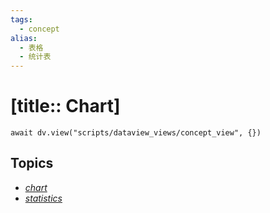 ```yaml
---
tags:
  - concept
alias:
  - 表格
  - 统计表
---
```


# [title:: Chart]

```dataviewjs
await dv.view("scripts/dataview_views/concept_view", {})
```

## Topics

- [_chart_](_chart_.md)
- [_statistics_](_statistics_.md)
